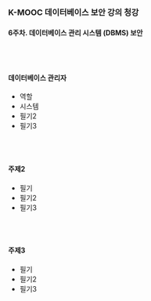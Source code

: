 ### K-MOOC 데이터베이스 보안 강의 청강
#### 6주차. 데이터베이스 관리 시스템 (DBMS) 보안

<br>
<br>


#### 데이터베이스 관리자
* 역할
* 시스템
* 필기2
* 필기3


<br>
<br>




#### 주제2
* 필기
* 필기2
* 필기3


<br>
<br>




#### 주제3
* 필기
* 필기2
* 필기3


<br>
<br>


















